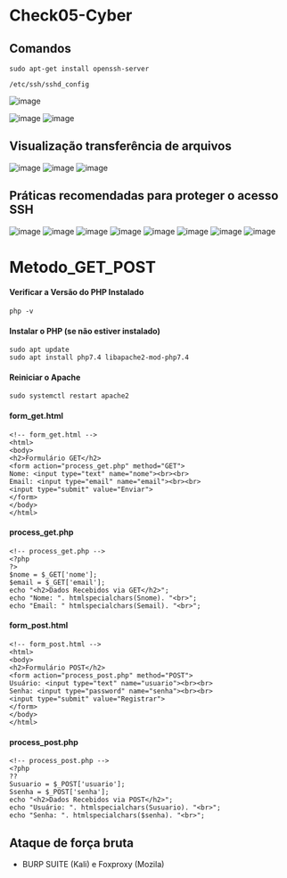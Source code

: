 # Check05-Cyber

## Comandos
```http
sudo apt-get install openssh-server
```
```http
/etc/ssh/sshd_config
```
![image](https://github.com/user-attachments/assets/eda30b77-ccb2-4e67-bf9d-651d574d01dc)

![image](https://github.com/user-attachments/assets/ae99765d-0ec6-402c-99cd-93d09180bf4a)
![image](https://github.com/user-attachments/assets/483b98e0-bbcc-473c-9754-438f949b98a6)

## Visualização transferência de arquivos
![image](https://github.com/user-attachments/assets/bef39fbb-9589-4791-b3fc-33d35f04212e)
![image](https://github.com/user-attachments/assets/65ce943f-cd49-4167-af4a-706cd83e1d83)
![image](https://github.com/user-attachments/assets/34671b64-0ae1-44de-9db5-494272a25457)

## Práticas recomendadas para proteger o acesso SSH

![image](https://github.com/user-attachments/assets/340aaad1-468c-421a-b5c0-5e6c00326cc0)
![image](https://github.com/user-attachments/assets/0067661a-f5b8-444a-a7c2-cbdced5e0c6f)
![image](https://github.com/user-attachments/assets/02d9f533-0d31-4e20-bc57-3d209a3a4ddf)
![image](https://github.com/user-attachments/assets/d344b823-c9df-46cd-8862-a379b33a5e80)
![image](https://github.com/user-attachments/assets/7703d712-2704-45f5-8e8b-c05c9eeedd01)
![image](https://github.com/user-attachments/assets/47b56417-2b0c-4486-8509-6ba4bd120b34)
![image](https://github.com/user-attachments/assets/db0c9a75-35cd-4a79-963d-4e5ad6e0f772)
![image](https://github.com/user-attachments/assets/b62cbe8a-bae5-4af7-a083-4fdd87d33732)

# Metodo_GET_POST

#### Verificar a Versão do PHP Instalado
```http
php -v
```

####  Instalar o PHP (se não estiver instalado)
```http
sudo apt update
sudo apt install php7.4 libapache2-mod-php7.4
```

#### Reiniciar o Apache
```http
sudo systemctl restart apache2
```

#### form_get.html
```http
<!-- form_get.html -->
<html>
<body>
<h2>Formulário GET</h2>
<form action="process_get.php" method="GET">
Nome: <input type="text" name="nome"><br><br>
Email: <input type="email" name="email"><br><br>
<input type="submit" value="Enviar">
</form>
</body>
</html>
```

#### process_get.php
```http
<!-- process_get.php -->
<?php
?>
$nome = $_GET['nome'];
$email = $_GET['email'];
echo "<h2>Dados Recebidos via GET</h2>";
echo "Nome: ". htmlspecialchars(Snome). "<br>";
echo "Email: " htmlspecialchars(Semail). "<br>";
```

#### form_post.html
```http
<!-- form_post.html -->
<html>
<body>
<h2>Formulário POST</h2>
<form action="process_post.php" method="POST">
Usuário: <input type="text" name="usuario"><br><br>
Senha: <input type="password" name="senha"><br><br>
<input type="submit" value="Registrar">
</form>
</body>
</html>
```

#### process_post.php
```http
<!-- process_post.php -->
<?php
??
Susuario = $_POST['usuario'];
Ssenha = $_POST['senha'];
echo "<h2>Dados Recebidos via POST</h2>";
echo "Usuário: ". htmlspecialchars(Susuario). "<br>";
echo "Senha: ". htmlspecialchars($senha). "<br>";
```

## Ataque de força bruta
- BURP SUITE (Kali) e Foxproxy (Mozila)
